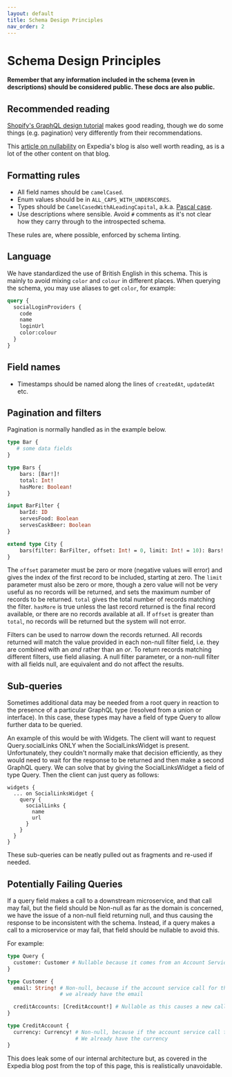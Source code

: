 ```yaml
---
layout: default
title: Schema Design Principles
nav_order: 2
---
```


# Schema Design Principles

**Remember that any information included in the schema (even in descriptions) should be considered public. These docs are also public.**

## Recommended reading

[Shopify's GraphQL design tutorial](https://github.com/Shopify/graphql-design-tutorial/blob/master/TUTORIAL.md) makes good reading, though we do some things (e.g. pagination) very differently from their recommendations.

This [article on nullability](https://medium.com/expedia-group-tech/nullability-in-graphql-b8d06fbd8a3c) on Expedia's blog is also well worth reading, as is a lot of the other content on that blog.

## Formatting rules

* All field names should be `camelCased`.
* Enum values should be in `ALL_CAPS_WITH_UNDERSCORES`.
* Types should be `CamelCasedWithALeadingCapital`, a.k.a. [Pascal case](https://en.wikipedia.org/wiki/Camel_case).
* Use descriptions where sensible. Avoid `#` comments as it's not clear how they carry through to the introspected schema.

These rules are, where possible, enforced by schema linting.

## Language

We have standardized the use of British English in this schema.
This is mainly to avoid mixing `color` and `colour` in different places.
When querying the schema, you may use aliases to get `color`, for example:

```graphql
query {
  socialLoginProviders {
    code
    name
    loginUrl
    color:colour
  }
}
```

## Field names

* Timestamps should be named along the lines of `createdAt`, `updatedAt` etc.

## Pagination and filters

Pagination is normally handled as in the example below.

```graphql
type Bar {
   # some data fields
}

type Bars {
    bars: [Bar!]!
    total: Int!
    hasMore: Boolean!
}

input BarFilter {
    barId: ID
    servesFood: Boolean
    servesCaskBeer: Boolean
}

extend type City {
    bars(filter: BarFilter, offset: Int! = 0, limit: Int! = 10): Bars!
}
```

The `offset` parameter must be zero or more (negative values will error) and gives the index of the first record to be included, starting at zero. The `limit` parameter must also be zero or more, though a zero value will not be very useful as no records will be returned, and sets the maximum number of records to be returned. `total` gives the total number of records matching the filter. `hasMore` is true unless the last record returned is the final record available, or there are no records available at all. If `offset` is greater than `total`, no records will be returned but the system will not error.

Filters can be used to narrow down the records returned. All records returned will match the value provided in each non-null filter field, i.e. they are combined with an *and* rather than an *or*. To return records matching different filters, use field aliasing. A null filter parameter, or a non-null filter with all fields null, are equivalent and do not affect the results.

## Sub-queries

Sometimes additional data may be needed from a root query in reaction to the presence of a particular GraphQL type (resolved from a union or interface).  In this case, these types may have a field of type Query to allow further data to be queried.

An example of this would be with Widgets.  The client will want to request Query.socialLinks ONLY when the SocialLinksWidget is present.  Unfortunately, they couldn't normally make that decision efficiently, as they would need to wait for the response to be returned and then make a second GraphQL query.  We can solve that by giving the SocialLinksWidget a field of type Query.  Then the client can just query as follows:

```
widgets {
  ... on SocialLinksWidget {
    query {
      socialLinks {
        name
        url
      }
    }
  }
}
```

These sub-queries can be neatly pulled out as fragments and re-used if needed.

## Potentially Failing Queries

If a query field makes a call to a downstream microservice, and that call may fail, but the field should be Non-null as far as the domain is concerned, we have the issue of a non-null field returning null, and thus causing the response to be inconsistent with the schema.  Instead, if a query makes a call to a microservice or may fail, that field should be nullable to avoid this.

For example:

```graphql
type Query {
  customer: Customer # Nullable because it comes from an Account Service
}

type Customer {
  email: String! # Non-null, because if the account service call for the customer succeeded, 
                 # we already have the email

  creditAccounts: [CreditAccount!] # Nullable as this causes a new call to Account Service which might fail
}

type CreditAccount {
  currency: Currency! # Non-null, because if the account service call for credit accounts succeeded
                      # We already have the currency
}
```

This does leak some of our internal architecture but, as covered in the Expedia blog post from the top of this page, this is realistically unavoidable.
